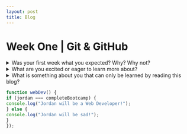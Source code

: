 ```yaml
---
layout: post
title: Blog
---
```




# Week One | Git & GitHub


<details>

<summary>Was your first week what you expected? Why? Why not?</summary>

<br />
  The first week of the bootcamp was a mix of what was expected and what wasn't. I came in with the mindset that there was going to be no room for error. After the first few days, I now feel comfortable that we're able to fail, not be judged and that it's part of the learning process. I enjoy the learn, build, and measure model that's being presented. I feel that I have had an adequate amount of time to learn the material, use the knowledge to build this blog and now I'm able to measure what I need to revisit or continue learning in order to be successful.
   
</details>



<details>

  <summary>What are you excited or eager to learn more about?</summary>

  <br />
  I am excited to dig deeper into Web Development and lay a basic foundation of knowledge that I can build upon. I have a basic understand of HTML and CSS, but look forward to diving into Javascript! I am eager to learn about the backend of development to understand how everything works behind the scenes.
  
 </details>
 
 <details>

  <summary>What is something about you that can only be learned by reading this blog?</summary>

  <br />
    I have never written a blog before, nor have I realized that I would enjoy it as much before starting this one. I look forward to updating it weekly so you can follow along with my journey. I am a deep-thinker, I have the ability to see every side of situations and I tend to live very peaceful in my own world. 
  
  </details>
  
  ```javascript 
  function webDev() {
  if (jordan === completeBootcamp) {
  console.log("Jordan will be a Web Developer!");
  } else {
  console.log("Jordan will be sad!"); 
  } 
  });
  ```
